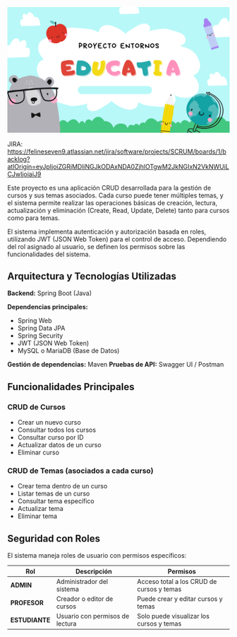 ![Banner](img/EDUCATIA.png)


JIRA: https://felineseven9.atlassian.net/jira/software/projects/SCRUM/boards/1/backlog?atlOrigin=eyJpIjoiZGRjMDliNGJkODAxNDA0ZjhlOTgwM2JkNGIxN2VkNWUiLCJwIjoiaiJ9

Este proyecto es una aplicación CRUD desarrollada para la gestión de cursos y sus temas asociados.
Cada curso puede tener múltiples temas, y el sistema permite realizar las operaciones básicas de creación, lectura, actualización y eliminación (Create, Read, Update, Delete) tanto para cursos como para temas.

El sistema implementa autenticación y autorización basada en roles, utilizando JWT (JSON Web Token) para el control de acceso.
Dependiendo del rol asignado al usuario, se definen los permisos sobre las funcionalidades del sistema.

## **Arquitectura y Tecnologías Utilizadas**

**Backend:** Spring Boot (Java)

**Dependencias principales:**

 - Spring Web
 - Spring Data JPA
 - Spring Security
 - JWT (JSON Web Token)
 - MySQL o MariaDB (Base de Datos)

 **Gestión de dependencias:** Maven
 **Pruebas de API:**  Swagger UI / Postman
 
## **Funcionalidades Principales**

### **CRUD de Cursos**
- Crear un nuevo curso  
- Consultar todos los cursos  
- Consultar curso por ID  
- Actualizar datos de un curso  
- Eliminar curso  

### **CRUD de Temas (asociados a cada curso)**
- Crear tema dentro de un curso  
- Listar temas de un curso  
- Consultar tema específico  
- Actualizar tema  
- Eliminar tema  

## **Seguridad con Roles**

El sistema maneja roles de usuario con permisos específicos:

| **Rol**        | **Descripción** | **Permisos** |
|----------------|-----------------|---------------|
| **ADMIN**      | Administrador del sistema | Acceso total a los CRUD de cursos y temas |
| **PROFESOR**   | Creador o editor de cursos | Puede crear y editar cursos y temas |
| **ESTUDIANTE** | Usuario con permisos de lectura | Solo puede visualizar los cursos y temas |

